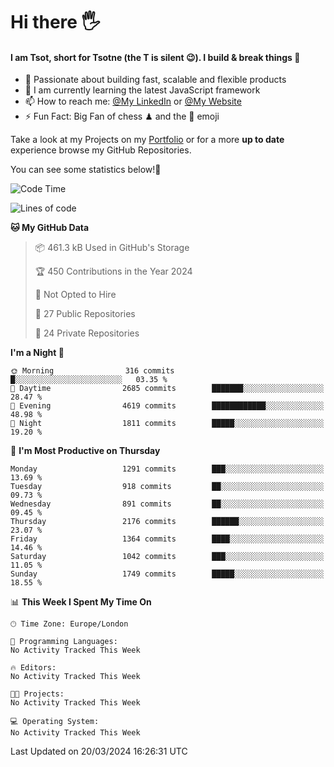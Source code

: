 # Hi there :raised_hand_with_fingers_splayed:
#### I am Tsot, short for Tsotne (the T is silent :wink:). I build & break things :space_invader:
- :telescope: Passionate about building fast, scalable and flexible products
- :seedling: I am currently learning the latest JavaScript framework 
- :mailbox: How to reach me: [@My LinkedIn](https://www.linkedin.com/in/tsotne-gvadzabia/) or [@My Website](https://tsotne.co.uk/contact)
- :zap: Fun Fact: Big Fan of chess ♟ and the 👾 emoji

Take a look at my Projects on my [Portfolio](https://tsotne.co.uk/) or for a more **up to date** experience browse my GitHub Repositories.

You can see some statistics below!:space_invader:
<!--START_SECTION:waka-->
![Code Time](http://img.shields.io/badge/Code%20Time-761%20hrs%202%20mins-blue)

![Lines of code](https://img.shields.io/badge/From%20Hello%20World%20I%27ve%20Written-4.9%20million%20lines%20of%20code-blue)

**🐱 My GitHub Data** 

> 📦 461.3 kB Used in GitHub's Storage 
 > 
> 🏆 450 Contributions in the Year 2024
 > 
> 🚫 Not Opted to Hire
 > 
> 📜 27 Public Repositories 
 > 
> 🔑 24 Private Repositories 
 > 
**I'm a Night 🦉** 

```text
🌞 Morning                316 commits         █░░░░░░░░░░░░░░░░░░░░░░░░   03.35 % 
🌆 Daytime                2685 commits        ███████░░░░░░░░░░░░░░░░░░   28.47 % 
🌃 Evening                4619 commits        ████████████░░░░░░░░░░░░░   48.98 % 
🌙 Night                  1811 commits        █████░░░░░░░░░░░░░░░░░░░░   19.20 % 
```
📅 **I'm Most Productive on Thursday** 

```text
Monday                   1291 commits        ███░░░░░░░░░░░░░░░░░░░░░░   13.69 % 
Tuesday                  918 commits         ██░░░░░░░░░░░░░░░░░░░░░░░   09.73 % 
Wednesday                891 commits         ██░░░░░░░░░░░░░░░░░░░░░░░   09.45 % 
Thursday                 2176 commits        ██████░░░░░░░░░░░░░░░░░░░   23.07 % 
Friday                   1364 commits        ████░░░░░░░░░░░░░░░░░░░░░   14.46 % 
Saturday                 1042 commits        ███░░░░░░░░░░░░░░░░░░░░░░   11.05 % 
Sunday                   1749 commits        █████░░░░░░░░░░░░░░░░░░░░   18.55 % 
```


📊 **This Week I Spent My Time On** 

```text
🕑︎ Time Zone: Europe/London

💬 Programming Languages: 
No Activity Tracked This Week

🔥 Editors: 
No Activity Tracked This Week

🐱‍💻 Projects: 
No Activity Tracked This Week

💻 Operating System: 
No Activity Tracked This Week
```


 Last Updated on 20/03/2024 16:26:31 UTC
<!--END_SECTION:waka-->

